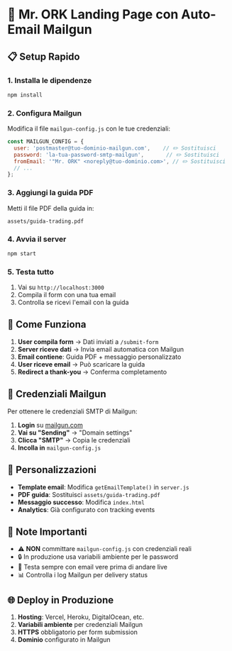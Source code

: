 # 🚀 Mr. ORK Landing Page con Auto-Email Mailgun

## 📋 Setup Rapido

### 1. Installa le dipendenze
```bash
npm install
```

### 2. Configura Mailgun
Modifica il file `mailgun-config.js` con le tue credenziali:

```javascript
const MAILGUN_CONFIG = {
  user: 'postmaster@tuo-dominio-mailgun.com',    // ✏️ Sostituisci
  password: 'la-tua-password-smtp-mailgun',       // ✏️ Sostituisci
  fromEmail: '"Mr. ORK" <noreply@tuo-dominio.com>', // ✏️ Sostituisci
  // ...
};
```

### 3. Aggiungi la guida PDF
Metti il file PDF della guida in:
```
assets/guida-trading.pdf
```

### 4. Avvia il server
```bash
npm start
```

### 5. Testa tutto
1. Vai su `http://localhost:3000`
2. Compila il form con una tua email
3. Controlla se ricevi l'email con la guida

## 🔧 Come Funziona

1. **User compila form** → Dati inviati a `/submit-form`
2. **Server riceve dati** → Invia email automatica con Mailgun
3. **Email contiene**: Guida PDF + messaggio personalizzato
4. **User riceve email** → Può scaricare la guida
5. **Redirect a thank-you** → Conferma completamento

## 📧 Credenziali Mailgun

Per ottenere le credenziali SMTP di Mailgun:

1. **Login** su [mailgun.com](https://mailgun.com)
2. **Vai su "Sending"** → "Domain settings"
3. **Clicca "SMTP"** → Copia le credenziali
4. **Incolla in** `mailgun-config.js`

## 🎯 Personalizzazioni

- **Template email**: Modifica `getEmailTemplate()` in `server.js`
- **PDF guida**: Sostituisci `assets/guida-trading.pdf`
- **Messaggio successo**: Modifica `index.html` 
- **Analytics**: Già configurato con tracking events

## 🚨 Note Importanti

- ⚠️ **NON** committare `mailgun-config.js` con credenziali reali
- 🔒 In produzione usa variabili ambiente per le password
- 📧 Testa sempre con email vere prima di andare live
- 📊 Controlla i log Mailgun per delivery status

## 🌐 Deploy in Produzione

1. **Hosting**: Vercel, Heroku, DigitalOcean, etc.
2. **Variabili ambiente** per credenziali Mailgun
3. **HTTPS** obbligatorio per form submission
4. **Dominio** configurato in Mailgun
